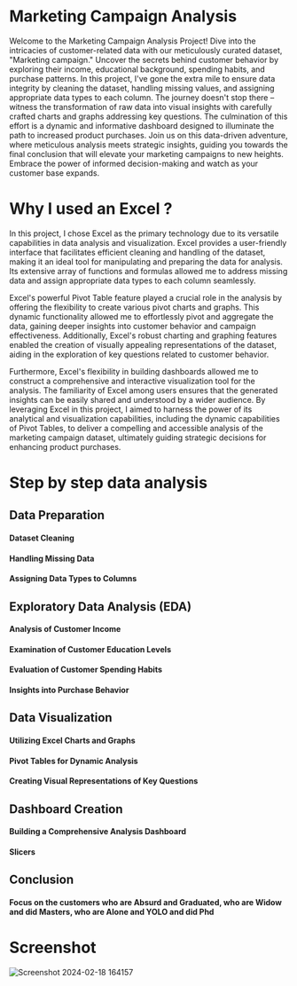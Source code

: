 
# Marketing Campaign Analysis

Welcome to the Marketing Campaign Analysis Project! Dive into the intricacies of customer-related data with our meticulously curated dataset, "Marketing campaign." Uncover the secrets behind customer behavior by exploring their income, educational background, spending habits, and purchase patterns. In this project, I've gone the extra mile to ensure data integrity by cleaning the dataset, handling missing values, and assigning appropriate data types to each column. The journey doesn't stop there – witness the transformation of raw data into visual insights with carefully crafted charts and graphs addressing key questions. The culmination of this effort is a dynamic and informative dashboard designed to illuminate the path to increased product purchases. Join us on this data-driven adventure, where meticulous analysis meets strategic insights, guiding you towards the final conclusion that will elevate your marketing campaigns to new heights. Embrace the power of informed decision-making and watch as your customer base expands.

# Why I used an Excel ?

In this project, I chose Excel as the primary technology due to its versatile capabilities in data analysis and visualization. Excel provides a user-friendly interface that facilitates efficient cleaning and handling of the dataset, making it an ideal tool for manipulating and preparing the data for analysis. Its extensive array of functions and formulas allowed me to address missing data and assign appropriate data types to each column seamlessly.

Excel's powerful Pivot Table feature played a crucial role in the analysis by offering the flexibility to create various pivot charts and graphs. This dynamic functionality allowed me to effortlessly pivot and aggregate the data, gaining deeper insights into customer behavior and campaign effectiveness. Additionally, Excel's robust charting and graphing features enabled the creation of visually appealing representations of the dataset, aiding in the exploration of key questions related to customer behavior.

Furthermore, Excel's flexibility in building dashboards allowed me to construct a comprehensive and interactive visualization tool for the analysis. The familiarity of Excel among users ensures that the generated insights can be easily shared and understood by a wider audience. By leveraging Excel in this project, I aimed to harness the power of its analytical and visualization capabilities, including the dynamic capabilities of Pivot Tables, to deliver a compelling and accessible analysis of the marketing campaign dataset, ultimately guiding strategic decisions for enhancing product purchases.


# Step by step data analysis

## Data Preparation

#### Dataset Cleaning
#### Handling Missing Data
#### Assigning Data Types to Columns

## Exploratory Data Analysis (EDA)

#### Analysis of Customer Income
#### Examination of Customer Education Levels
#### Evaluation of Customer Spending Habits
#### Insights into Purchase Behavior

## Data Visualization

#### Utilizing Excel Charts and Graphs
#### Pivot Tables for Dynamic Analysis
#### Creating Visual Representations of Key Questions

## Dashboard Creation

#### Building a Comprehensive Analysis Dashboard
#### Slicers

## Conclusion

#### Focus on the customers who are Absurd and Graduated, who are Widow and did Masters,   who are Alone and YOLO and did Phd

# Screenshot

![Screenshot 2024-02-18 164157](https://github.com/KaushalKshirsagar/Excel-Projects/assets/83549131/2cca720b-6c3f-4a51-872c-7d2a44cd607e)




